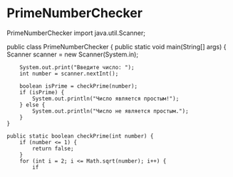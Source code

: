 # PrimeNumberChecker
PrimeNumberChecker
import java.util.Scanner;

public class PrimeNumberChecker {
    public static void main(String[] args) {
        Scanner scanner = new Scanner(System.in);

        System.out.print("Введите число: ");
        int number = scanner.nextInt();

        boolean isPrime = checkPrime(number);
        if (isPrime) {
            System.out.println("Число является простым!");
        } else {
            System.out.println("Число не является простым.");
        }
    }

    public static boolean checkPrime(int number) {
        if (number <= 1) {
            return false;
        }
        for (int i = 2; i <= Math.sqrt(number); i++) {
            if
